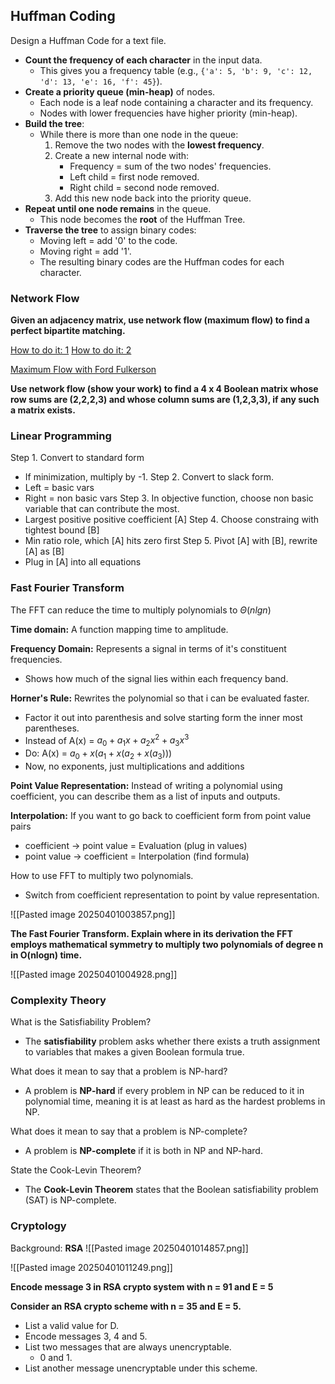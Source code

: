 ## Huffman Coding

Design a Huffman Code for a text file.
- **Count the frequency of each character** in the input data.
    - This gives you a frequency table (e.g., `{'a': 5, 'b': 9, 'c': 12, 'd': 13, 'e': 16, 'f': 45}`).
- **Create a priority queue (min-heap)** of nodes.
    - Each node is a leaf node containing a character and its frequency.
    - Nodes with lower frequencies have higher priority (min-heap).
- **Build the tree**:
    - While there is more than one node in the queue:
        1. Remove the two nodes with the **lowest frequency**.
        2. Create a new internal node with:
            - Frequency = sum of the two nodes' frequencies.
            - Left child = first node removed.
            - Right child = second node removed.
        3. Add this new node back into the priority queue.
- **Repeat until one node remains** in the queue.
    - This node becomes the **root** of the Huffman Tree.
- **Traverse the tree** to assign binary codes:
    - Moving left = add '0' to the code.
    - Moving right = add '1'.
    - The resulting binary codes are the Huffman codes for each character.
### Network Flow
**Given an adjacency matrix, use network flow (maximum flow) to find a perfect bipartite matching.**

[How to do it: 1](https://www.youtube.com/watch?v=HWHjQdNC-7Y&t=131s)
[How to do it: 2](https://www.youtube.com/watch?v=x2BdRml5lmc)

[Maximum Flow with Ford Fulkerson ](https://www.youtube.com/watch?v=HWHjQdNC-7Y&t=131s)

**Use network flow (show your work) to find a 4 x 4 Boolean matrix whose row sums are (2,2,2,3) and whose column sums are (1,2,3,3), if any such a matrix exists.** 


### Linear Programming

Step 1. Convert to standard form
- If minimization, multiply by -1.
Step 2. Convert to slack form.
- Left = basic vars
- Right = non basic vars
Step 3. In objective function, choose non basic variable that can contribute the most.
- Largest positive positive coefficient [A]
Step 4. Choose constraing with tightest bound [B]
- Min ratio role, which [A] hits zero first
Step 5. Pivot [A] with [B], rewrite [A] as [B]
- Plug in [A] into all equations

### Fast Fourier Transform
The FFT can reduce the time to multiply  polynomials to $\Theta(nlgn)$ 

**Time domain:** A function mapping time to amplitude.

**Frequency Domain:** Represents a signal in terms of it's constituent frequencies.
- Shows how much of the signal lies within each frequency band.

**Horner's Rule:** Rewrites the polynomial so that i can be evaluated faster.
- Factor it out into parenthesis and solve starting form the inner most parentheses.
- Instead of A(x) = $a_{0}+a_1x+a_2{x^2}+a_3x^3$   
- Do: A(x) = $a_{0}+ x(a_1+x(a_2+x(a_3)))$ 
- Now, no exponents, just multiplications and additions

**Point Value Representation:** Instead of writing a polynomial using coefficient, you can describe them as a list of inputs and outputs.

**Interpolation:** If you want to go back to coefficient form from point value pairs
- coefficient -> point value = Evaluation (plug in values)
- point value -> coefficient = Interpolation (find formula)

How to use FFT to multiply two polynomials.
- Switch from coefficient representation to point by value representation.

![[Pasted image 20250401003857.png]]

**The Fast Fourier Transform. Explain where in its derivation the FFT employs mathematical symmetry to multiply two polynomials of degree n in O(nlogn) time.**

![[Pasted image 20250401004928.png]]


### Complexity Theory

What is the Satisfiability Problem?
- The **satisfiability** problem asks whether there exists a truth assignment to variables that makes a given Boolean formula true.

What does it mean to say that a problem is NP-hard?
- A problem is **NP-hard** if every problem in NP can be reduced to it in polynomial time, meaning it is at least as hard as the hardest problems in NP.

What does it mean to say that a problem is NP-complete?
- A problem is **NP-complete** if it is both in NP and NP-hard.

State the Cook-Levin Theorem?
- The **Cook-Levin Theorem** states that the Boolean satisfiability problem (SAT) is NP-complete.

### Cryptology

Background:
**RSA**
![[Pasted image 20250401014857.png]]



![[Pasted image 20250401011249.png]]

**Encode message 3 in RSA crypto system with n = 91 and E = 5**

**Consider an RSA crypto scheme with n = 35 and E = 5.**
- List a valid value for D.
- Encode messages 3, 4 and 5.
- List two messages that are always unencryptable.
	- 0 and 1.
- List another message unencryptable under this scheme.